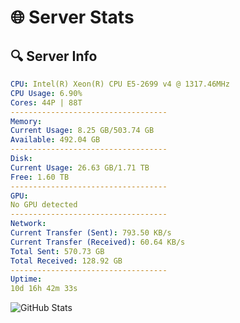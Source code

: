 # 🌐 Server Stats
## 🔍 Server Info
```yaml
CPU: Intel(R) Xeon(R) CPU E5-2699 v4 @ 1317.46MHz
CPU Usage: 6.90%
Cores: 44P | 88T
-----------------------------------
Memory:
Current Usage: 8.25 GB/503.74 GB
Available: 492.04 GB
-----------------------------------
Disk:
Current Usage: 26.63 GB/1.71 TB
Free: 1.60 TB
-----------------------------------
GPU:
No GPU detected
-----------------------------------
Network:
Current Transfer (Sent): 793.50 KB/s
Current Transfer (Received): 60.64 KB/s
Total Sent: 570.73 GB
Total Received: 128.92 GB
-----------------------------------
Uptime:
10d 16h 42m 33s
```
![GitHub Stats](https://img.shields.io/badge/Updated-2025-04-30_09:51:21-blue)